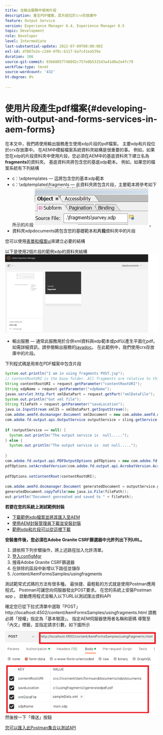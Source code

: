 ```yaml
---
title: 在輸出服務中使用片段
description: 產生PDF檔案，其片段位於crx存放庫中
feature: Output Service
version: Experience Manager 6.4, Experience Manager 6.5
topic: Development
role: Developer
level: Intermediate
last-substantial-update: 2022-07-09T00:00:00Z
exl-id: d7887e2e-c2d4-4f0c-b117-ba7c41ea539a
duration: 106
source-git-commit: 03b68057748892c757e0b5315d3a41d0a2e4fc79
workflow-type: tm+mt
source-wordcount: '432'
ht-degree: 0%

---
```


# 使用片段產生pdf檔案{#developing-with-output-and-forms-services-in-aem-forms}


在本文中，我們將使用輸出服務產生使用xdp片段的pdf檔案。 主要xdp和片段位於crx存放庫中。 在AEM中模擬檔案系統資料夾結構是很重要的事。 例如，如果您在xdp的片段資料夾中使用片段，您必須在AEM中的基底資料夾下建立名為&#x200B;**fragments**&#x200B;的資料夾。 基底資料夾將包含您的基底xdp範本。 例如，如果您的檔案系統有下列結構
* c：\xdptemplates — 這將包含您的基本xdp範本
* c：\xdptemplates\fragments — 此資料夾將包含片段，主要範本將參考如下所示的片段
  ![片段 — xdp](assets/survey-fragment.png)。
* 資料夾xdpdocuments將包含您的基礎範本和&#x200B;**片段**&#x200B;資料夾中的片段

您可以使用[表單和檔案ui](http://localhost:4502/aem/forms.html/content/dam/formsanddocuments)來建立必要的結構

以下是使用2個片段的範例xdp的資料夾結構
![表單檔案](assets/fragment-folder-structure-ui.png)


* 輸出服務 — 通常此服務用於合併xml資料與xdp範本或pdf以產生平面化pdf。 如需詳細資訊，請參閱輸出服務的[javadoc](https://helpx.adobe.com/tw/experience-manager/6-5/forms/javadocs/index.html?com/adobe/fd/output/api/OutputService.html)。 在此範例中，我們使用crx存放庫中的片段。


下列程式碼是用來在PDF檔案中包含片段

```java
System.out.println("I am in using fragments POST.jsp");
// contentRootURI is the base folder. All fragments are relative to this folder
String contentRootURI = request.getParameter("contentRootURI");
String xdpName = request.getParameter("xdpName");
javax.servlet.http.Part xmlDataPart = request.getPart("xmlDataFile");
System.out.println("Got xml file");
String filePath = request.getParameter("saveLocation");
java.io.InputStream xmlIS = xmlDataPart.getInputStream();
com.adobe.aemfd.docmanager.Document xmlDocument = new com.adobe.aemfd.docmanager.Document(xmlIS);
com.adobe.fd.output.api.OutputService outputService = sling.getService(com.adobe.fd.output.api.OutputService.class);

if (outputService == null) {
  System.out.println("The output service is  null.....");
} else {
  System.out.println("The output service is  not null.....");

}
com.adobe.fd.output.api.PDFOutputOptions pdfOptions = new com.adobe.fd.output.api.PDFOutputOptions();
pdfOptions.setAcrobatVersion(com.adobe.fd.output.api.AcrobatVersion.Acrobat_11);

pdfOptions.setContentRoot(contentRootURI);

com.adobe.aemfd.docmanager.Document generatedDocument = outputService.generatePDFOutput(xdpName, xmlDocument, pdfOptions);
generatedDocument.copyToFile(new java.io.File(filePath));
out.println("Document genreated and saved to " + filePath);
```

**若要在您的系統上測試範例封裝**

* [下載範例xdp檔案並將其匯入至AEM](assets/xdp-templates-fragments.zip)
* [使用AEM封裝管理員下載並安裝封裝](assets/using-fragments-assets.zip)
* [範例xdp和片段可以從這裡下載](assets/xdptemplates.zip)

**安裝套件後，您必須在Adobe Granite CSRF篩選器中允許列出下列URL。**

1. 請依照下列步驟操作，將上述路徑加入允許清單。
1. [登入configMgr](http://localhost:4502/system/console/configMgr)
1. 搜尋Adobe Granite CSRF篩選器
1. 在排除的區段中新增以下路徑並儲存
1. /content/AemFormsSamples/usingfragments

測試範常式式碼的方法有很多種。 最快捷、最輕鬆的方式就是使用Postman應用程式。 Postman可讓您向伺服器發出POST要求。 在您的系統上安裝Postman app 。
啟動應用程式並輸入以下URL以測試匯出資料API

確定您已從下拉式清單中選取「POST」
http://localhost:4502/content/AemFormsSamples/usingfragments.html
請務必將「授權」指定為「基本驗證」。 指定AEM伺服器使用者名稱和密碼
導覽至「內文」標籤，並指定請求引數，如下圖所示
![匯出](assets/using-fragment-postman.png)
然後按一下「傳送」按鈕

[您可以匯入此Postman集合以測試API](assets/usingfragments.postman_collection.json)
